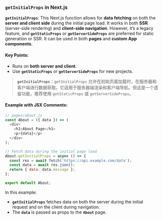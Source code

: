 ### `getInitialProps` in Next.js

**`getInitialProps`**: This Next.js function allows for **data fetching** on both the **server and client side** during the initial page load. It works in both **SSR** (server-side rendering) and **client-side navigation**. However, it’s a legacy feature, and **`getStaticProps`** or **`getServerSideProps`** are preferred for static generation or SSR. It can be used in both **pages** and **custom App components**.

#### Key Points:
- Runs on **both server and client**.
- Use **`getStaticProps`** or **`getServerSideProps`** for new projects.

> **`getInitialProps`**：`getInitialProps` 允许在初始页面加载时，在服务器和客户端进行数据获取。它适用于服务器端渲染和客户端导航。但这是一个遗留功能，推荐使用 `getStaticProps` 或 `getServerSideProps`。

#### Example with JSX Comments:

```js
// pages/about.js
const About = ({ data }) => (
  <div>
    <h1>About Page</h1>
    <p>{data}</p>
  </div>
);

// Fetch data during the initial page load
About.getInitialProps = async () => {
  const res = await fetch('https://api.example.com/data');
  const data = await res.json();
  return { data: data.message };
};

export default About;
```

In this example:
- **`getInitialProps`** fetches data on both the server during the initial request and on the client during navigation.
- The **`data`** is passed as props to the **`About`** page.
